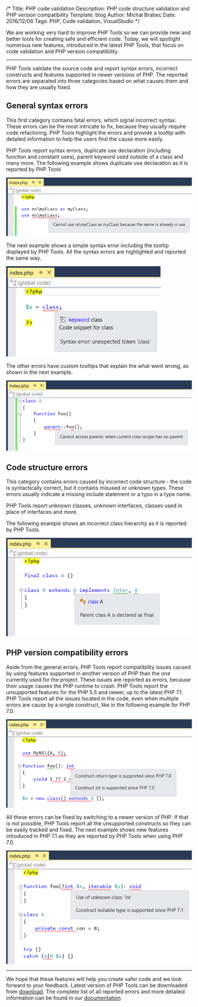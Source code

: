 /*
Title: PHP code validation
Description: PHP code structure validation and PHP version compatibility
Template: blog
Author: Michal Brabec
Date: 2016/12/06
Tags: PHP, Code validation, VisualStudio
*/

We are working very hard to improve PHP Tools so we can provide new and better tools for creating safe and efficient code.
Today, we will spotlight numerous new features, introduced in the latest PHP Tools, that focus on code validation and PHP version compatibility.

---

PHP Tools validate the source code and report syntax errors, incorrect constructs and features supported in newer versions of PHP.
The reported errors are separated into three categories based on what causes them and how they are usually fixed.

## General syntax errors

This first category contains fatal errors, which signal incorrect syntax. 
These errors can be the most intricate to fix, because they usually require code refactoring.
PHP Tools highlight the errors and provide a tooltip with detailed information to help the users find the cause more easily.

PHP Tools report syntax errors, duplicate use declaration (including function and constant uses), parent keyword used outside of a class and many more. 
The following example shows duplicate use declaration as it is reported by PHP Tools
  
![Duplicate use declaration](img/duplicit-use.png)

The next example shows a simple syntax error including the tooltip displayed by PHP Tools. All the syntax errors are highlighted and reported the same way.

![Syntax error](img/syntax-error.png)

The other errors have custom tooltips that explain the what went wrong, as shown in the next example.

![No base class](img/no-parent.png)

## Code structure errors

This category contains errors caused by incorrect code structure - the code is syntactically correct, but it contains misused or unknown types.
These errors usually indicate a missing include statement or a typo in a type name.

PHP Tools report unknown classes, unknown interfaces, classes used in place of interfaces and more.

The following example shows an incorrect class hierarchy as it is reported by PHP Tools.

![Invalid hierarchy](img/code-structure.png)

## PHP version compatibility errors

Aside from the general errors, PHP Tools report compatibility issues caused by using features supported in another version of PHP than the one currently used for the project.
These issues are reported as errors, because their usage causes the PHP runtime to crash. PHP Tools report the unsupported features for the PHP 5.5 and newer, up to the latest PHP 7.1. 
PHP Tools report all the issues located in the code, even when multiple errors are cause by a single construct, like in the following example for PHP 7.0.

![PHP 7.0 compatibility](img/php-70-compatibility.png)

All these errors can be fixed by switching to a newer version of PHP. 
If that is not possible, PHP Tools report all the unsupported constructs so they can be easily tracked and fixed.
The next example shows new features introduced in PHP 7.1 as they are reported by PHP Tools when using PHP 7.0.

![PHP 7.1 compatibility](img/php-71-compatibility.png)

---

We hope that these features will help you create safer code and we look forward to your feedback.
Latest version of PHP Tools can be downloaded from [download](https://www.devsense.com/download).
The complete list of all reported errors and more detailed information can be found in our [documentation](https://docs.devsense.com/code%20validation/code-validation).
